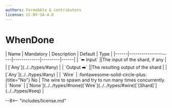```yaml
---
authors: Formabble & contributors
license: CC-BY-SA-4.0
---
```



# WhenDone

<div class="sh-parameters" markdown="1">
| Name | Mandatory | Description | Default | Type |
|------|---------------------|-------------|---------|------|
| `⬅️ Input` ||The input of the shard, if any | | [`Any`](../../types/#any) |
| `Output ➡️` ||The resulting output of the shard | | [`Any`](../../types/#any) |
| `Wire` | :fontawesome-solid-circle-plus:{title="No"} No  | The wire to spawn and try to run many times concurrently. | `None` | [`None`](../../types/#none)[`Wire`](../../types/#wire)[`[Shard]`](../../types/#seq) |

</div>



--8<-- "includes/license.md"

